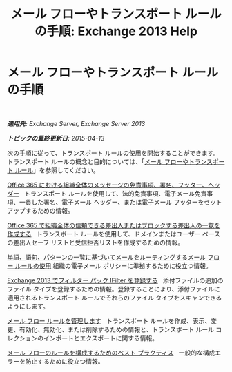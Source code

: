 ﻿---
title: 'メール フローやトランスポート ルールの手順: Exchange 2013 Help'
TOCTitle: メール フローやトランスポート ルールの手順
ms:assetid: f45f6eef-9e35-4ef4-97fa-1f6e277d14a1
ms:mtpsurl: https://technet.microsoft.com/ja-jp/library/Dn600440(v=EXCHG.150)
ms:contentKeyID: 61060536
ms.date: 04/24/2018
mtps_version: v=EXCHG.150
ms.translationtype: HT
---

# メール フローやトランスポート ルールの手順

 

_**適用先:** Exchange Server, Exchange Server 2013_

_**トピックの最終更新日:** 2015-04-13_

次の手順に従って、トランスポート ルールの使用を開始することができます。トランスポート ルールの概念と目的については、「[メール フローやトランスポート ルール](mail-flow-rules-transport-rules-in-exchange-2013-exchange-2013-help.md)」を参照してください。

[Office 365 における組織全体のメッセージの免責事項、署名、フッター、ヘッダー](https://technet.microsoft.com/ja-jp/library/dn600323\(v=exchg.150\))   トランスポート ルールを使用して、法的免責事項、電子メール免責事項、一貫した署名、電子メール ヘッダー、または電子メール フッターをセットアップするための情報。

[Office 365 で組織全体の信頼できる差出人またはブロックする差出人の一覧を作成する](https://technet.microsoft.com/ja-jp/library/dn198251\(v=exchg.150\))   トランスポート ルールを使用して、ドメインまたはユーザー ベースの差出人セーフ リストと受信拒否リストを作成するための情報。

[単語、語句、パターンの一覧に基づいてメールをルーティングするメール フロー ルールの使用](https://docs.microsoft.com/ja-jp/exchange/security-and-compliance/mail-flow-rules/use-rules-to-route-email) 組織の電子メール ポリシーに準拠するために役立つ情報。

[Exchange 2013 でフィルター パック IFilter を登録する](register-filter-pack-ifilters-with-exchange-2013-exchange-2013-help.md)   添付ファイルの追加のファイル タイプを登録するための情報。登録することにより、添付ファイルに適用されるトランスポート ルールでそれらのファイル タイプをスキャンできるようにします。

[メール フロー ルールを管理します](manage-mail-flow-rules-exchange-2013-help.md)   トランスポート ルールを作成、表示、変更、有効化、無効化、または削除するための情報と、トランスポート ルール コレクションのインポートとエクスポートに関する情報。

[メール フローのルールを構成するためのベスト プラクティス](https://docs.microsoft.com/ja-jp/exchange/security-and-compliance/mail-flow-rules/configuration-best-practices)   一般的な構成エラーを防止するために役立つ情報。

